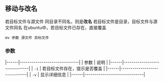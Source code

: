##  移动与改名
若目标文件与源文件 同目录不同名，则是**改名** 
若目标文件是目录，目标文件与源文件同名
在ubuntu中，若目标文件已存在，直接覆盖
```shell
mv 参数 源文件 目标文件
```


###   参数
|------|------------------------------|
| 参数 | 说明                         |
|------|------------------------------|
| `-i` | 若目标文件存在，提示是否覆盖 |
|------|------------------------------|
| `-v` | 显示详细信息                 |
|------|------------------------------|


